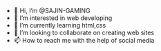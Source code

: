 - 👋 Hi, I’m @SAJIN-GAMING
- 👀 I’m interested in web developing
- 🌱 I’m currently learning html,css
- 💞️ I’m looking to collaborate on creating web sites
- 📫 How to reach me with the help of social media

<!---
SAJIN-GAMING/SAJIN-GAMING is a ✨ special ✨ repository because its `README.md` (this file) appears on your GitHub profile.
You can click the Preview link to take a look at your changes.
--->

